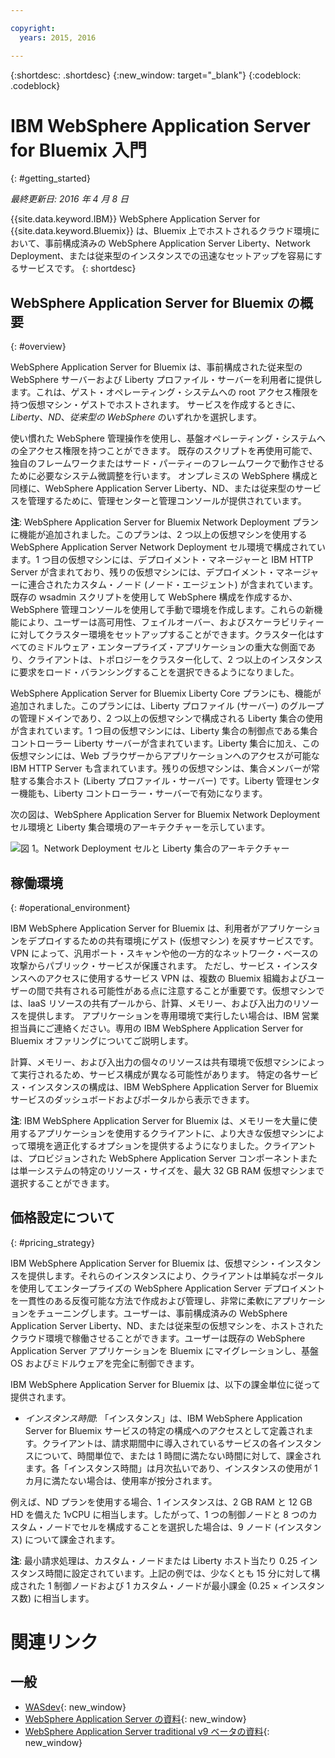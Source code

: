 ```yaml
---

copyright:
  years: 2015, 2016

---
```


{:shortdesc: .shortdesc}
{:new_window: target="_blank"}
{:codeblock: .codeblock}

# IBM WebSphere Application Server for Bluemix 入門
{: #getting_started}

*最終更新日: 2016 年 4 月 8 日*

{{site.data.keyword.IBM}} WebSphere Application Server for {{site.data.keyword.Bluemix}} は、Bluemix 上でホストされるクラウド環境において、事前構成済みの WebSphere Application Server Liberty、Network Deployment、または従来型のインスタンスでの迅速なセットアップを容易にするサービスです。
{: shortdesc}

## WebSphere Application Server for Bluemix の概要
{: #overview}

WebSphere Application Server for Bluemix は、事前構成された従来型の WebSphere サーバーおよび Liberty プロファイル・サーバーを利用者に提供します。これは、ゲスト・オペレーティング・システムへの root アクセス権限を持つ仮想マシン・ゲストでホストされます。
サービスを作成するときに、*Liberty*、*ND*、*従来型の WebSphere* のいずれかを選択します。

使い慣れた WebSphere 管理操作を使用し、基盤オペレーティング・システムへの全アクセス権限を持つことができます。
既存のスクリプトを再使用可能で、独自のフレームワークまたはサード・パーティーのフレームワークで動作させるために必要なシステム微調整を行います。
オンプレミスの WebSphere 構成と同様に、WebSphere Application Server Liberty、ND、または従来型のサービスを管理するために、管理センターと管理コンソールが提供されています。

**注**: WebSphere Application Server for Bluemix Network Deployment プランに機能が追加されました。このプランは、2 つ以上の仮想マシンを使用する WebSphere Application Server Network Deployment セル環境で構成されています。1 つ目の仮想マシンには、デプロイメント・マネージャーと IBM HTTP Server が含まれており、残りの仮想マシンには、デプロイメント・マネージャーに連合されたカスタム・ノード (ノード・エージェント) が含まれています。既存の wsadmin スクリプトを使用して WebSphere 構成を作成するか、WebSphere 管理コンソールを使用して手動で環境を作成します。これらの新機能により、ユーザーは高可用性、フェイルオーバー、およびスケーラビリティーに対してクラスター環境をセットアップすることができます。クラスター化はすべてのミドルウェア・エンタープライズ・アプリケーションの重大な側面であり、クライアントは、トポロジーをクラスター化して、2 つ以上のインスタンスに要求をロード・バランシングすることを選択できるようになりました。


WebSphere Application Server for Bluemix Liberty Core プランにも、機能が追加されました。このプランには、Liberty プロファイル (サーバー) のグループの管理ドメインであり、2 つ以上の仮想マシンで構成される Liberty 集合の使用が含まれています。1 つ目の仮想マシンには、Liberty 集合の制御点である集合コントローラー Liberty サーバーが含まれています。Liberty 集合に加え、この仮想マシンには、Web ブラウザーからアプリケーションへのアクセスが可能な IBM HTTP Server も含まれています。残りの仮想マシンは、集合メンバーが常駐する集合ホスト (Liberty プロファイル・サーバー) です。Liberty 管理センター機能も、Liberty コントローラー・サーバーで有効になります。

次の図は、WebSphere Application Server for Bluemix Network Deployment セル環境と Liberty 集合環境のアーキテクチャーを示しています。

![図 1。Network Deployment セルと Liberty 集合のアーキテクチャー](images/CellCollectiveDiagram.gif)

## 稼働環境
{: #operational_environment}

IBM WebSphere Application Server for Bluemix は、利用者がアプリケーションをデプロイするための共有環境にゲスト (仮想マシン) を戻すサービスです。VPN によって、汎用ポート・スキャンや他の一方的なネットワーク・ベースの攻撃からパブリック・サービスが保護されます。
ただし、サービス・インスタンスへのアクセスに使用するサービス VPN は、複数の Bluemix 組織およびユーザーの間で共有される可能性がある点に注意することが重要です。仮想マシンでは、IaaS リソースの共有プールから、計算、メモリー、および入出力のリソースを提供します。
アプリケーションを専用環境で実行したい場合は、IBM 営業担当員にご連絡ください。専用の IBM WebSphere Application Server for Bluemix オファリングについてご説明します。

計算、メモリー、および入出力の個々のリソースは共有環境で仮想マシンによって実行されるため、サービス構成が異なる可能性があります。
特定の各サービス・インスタンスの構成は、IBM WebSphere Application Server for Bluemix サービスのダッシュボードおよびポータルから表示できます。

**注**: IBM WebSphere Application Server for Bluemix は、メモリーを大量に使用するアプリケーションを使用するクライアントに、より大きな仮想マシンによって環境を適正化するオプションを提供するようになりました。クライアントは、プロビジョンされた WebSphere Application Server コンポーネントまたは単一システムの特定のリソース・サイズを、最大 32 GB RAM 仮想マシンまで選択することができます。

## 価格設定について
{: #pricing_strategy}

IBM WebSphere Application Server for Bluemix は、仮想マシン・インスタンスを提供します。それらのインスタンスにより、クライアントは単純なポータルを使用してエンタープライズの WebSphere Application Server デプロイメントを一貫性のある反復可能な方法で作成および管理し、非常に柔軟にアプリケーションをチューニングします。ユーザーは、事前構成済みの WebSphere Application Server Liberty、ND、または従来型の仮想マシンを、ホストされたクラウド環境で稼働させることができます。ユーザーは既存の WebSphere Application Server アプリケーションを Bluemix にマイグレーションし、基盤 OS およびミドルウェアを完全に制御できます。

IBM WebSphere Application Server for Bluemix は、以下の課金単位に従って提供されます。

*  *インスタンス時間*: 「インスタンス」は、IBM WebSphere Application Server for Bluemix サービスの特定の構成へのアクセスとして定義されます。クライアントは、請求期間中に導入されているサービスの各インスタンスについて、時間単位で、または 1 時間に満たない時間に対して、課金されます。各「インスタンス時間」は月次払いであり、インスタンスの使用が 1 カ月に満たない場合は、使用率が按分されます。

例えば、ND プランを使用する場合、1 インスタンスは、2 GB RAM と 12 GB HD を備えた 1vCPU に相当します。したがって、1 つの制御ノードと 8 つのカスタム・ノードでセルを構成することを選択した場合は、9 ノード (インスタンス) について課金されます。

**注**: 最小請求処理は、カスタム・ノードまたは Liberty ホスト当たり 0.25 インスタンス時間に設定されています。上記の例では、少なくとも 15 分に対して構成された 1 制御ノードおよび 1 カスタム・ノードが最小課金 (0.25 × インスタンス数) に相当します。

# 関連リンク
## 一般
* [WASdev](https://developer.ibm.com/wasdev/){: new_window}
* [WebSphere Application Server の資料](http://www.ibm.com/support/knowledgecenter/SSAW57_8.5.5/as_ditamaps/was855_welcome_ndmp.html){: new_window}
* [WebSphere Application Server traditional v9 ベータの資料](http://www.ibm.com/support/knowledgecenter/SSEQTP_9.0.0/as_ditamaps/was900_welcome_base.html){: new_window}
